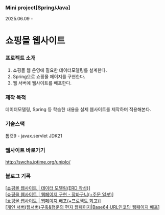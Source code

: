 ### Mini project[Spring/Java] 
2025.06.09 -
# 쇼핑몰 웹사이트

### 프로젝트 소개
1. 쇼핑몰 웹 운영에 필요한 데이터모델링를 설계한다.<br/>
2. Spring으로 쇼핑몰 페이지를 구현한다.<br/>
3. 웹 서버에 웹사이트를 배포한다.<br/>

### 제작 목적
데이터모델링, Spring 등 학습한 내용을 실제 웹사이트를 제작하며 적용해본다.<br/>

### 기술스택
톰캣9 - javax.servlet
JDK21

### 웹사이트 바로가기
<a href="http://swcha.iptime.org/uniplo/">http://swcha.iptime.org/uniplo/<br/>

### 블로그 기록
<a href="http://codetails.tistory.com/16">[쇼핑몰 웹사이트 | 데이터 모델링(ERD 작성)]<br/>
<a href="http://codetails.tistory.com/18">[쇼핑몰 웹사이트 | 웹페이지 구현 - 장바구니(+주문 일부)]<br/>
<a href="http://codetails.tistory.com/20">[쇼핑몰 웹사이트 | 웹페이지 배포(+프로젝트 회고)]<br/> 
<a href="http://codetails.tistory.com/13">[개인 서버(웹서버)구축&행운의 편지 웹페이지|Base64·URL인코딩 웹페이지 배포]
